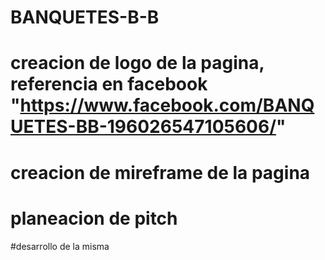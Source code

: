 # BANQUETES-B-B

# creacion de logo de la pagina, referencia en facebook "https://www.facebook.com/BANQUETES-BB-196026547105606/"
# creacion de mireframe de la pagina
# planeacion de pitch
#desarrollo de la misma
